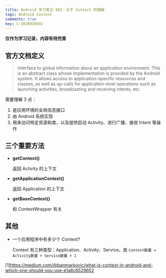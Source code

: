 ```yaml
---
title: Android 学习笔记 003：关于 Context 的理解
tags: Android Context
comments: true
key: C-2020030501
---
```


**仅作为学习记录，内容有待完善**



## 官方文档定义

>Interface to global information about an application environment. This is an abstract class whose implementation is provided by the Android system. It allows access to application-specific resources and classes, as well as up-calls for application-level operations such as launching activities, broadcasting and receiving intents, etc.

需要理解 3 点：

1. 是应用环境的全局信息接口
2. 由 Android 系统实现
3. 用来访问特定资源和类，以及提供启动 Activity、进行广播、接收 Intent 等操作



## 三个重要方法

* **getContext()**

   返回 Activity 的上下文

* **getApplicationContext()**

  返回 Application 的上下文

* **getBaseContext()**

  和 ContextWrapper 有关



## 其他

* 一个应用程序中有多少个 Context?

  Context 有三种类型：Application、Activity、Service，故 `Context数量 = Activity数量 + Service数量 + 1`



[1]https://medium.com/@banmarkovic/what-is-context-in-android-and-which-one-should-you-use-e1a8c6529652





